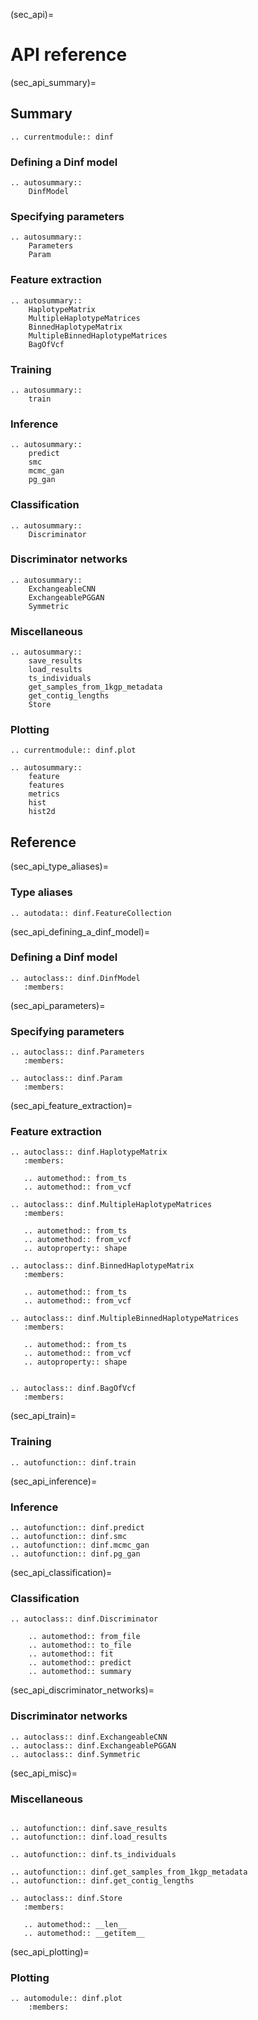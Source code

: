 (sec_api)=
# API reference

(sec_api_summary)=
## Summary

```{eval-rst}
.. currentmodule:: dinf
```

### Defining a Dinf model

```{eval-rst}
.. autosummary::
    DinfModel
```

### Specifying parameters

```{eval-rst}
.. autosummary::
    Parameters
    Param
```

### Feature extraction

```{eval-rst}
.. autosummary::
    HaplotypeMatrix
    MultipleHaplotypeMatrices
    BinnedHaplotypeMatrix
    MultipleBinnedHaplotypeMatrices
    BagOfVcf
```

### Training

```{eval-rst}
.. autosummary::
    train
```

### Inference

```{eval-rst}
.. autosummary::
    predict
    smc
    mcmc_gan
    pg_gan
```

### Classification

```{eval-rst}
.. autosummary::
    Discriminator
```

### Discriminator networks

```{eval-rst}
.. autosummary::
    ExchangeableCNN
    ExchangeablePGGAN
    Symmetric
```

### Miscellaneous

```{eval-rst}
.. autosummary::
    save_results
    load_results
    ts_individuals
    get_samples_from_1kgp_metadata
    get_contig_lengths
    Store
```

### Plotting

```{eval-rst}
.. currentmodule:: dinf.plot

.. autosummary::
    feature
    features
    metrics
    hist
    hist2d
```

## Reference

(sec_api_type_aliases)=
### Type aliases

```{eval-rst}
.. autodata:: dinf.FeatureCollection
```

(sec_api_defining_a_dinf_model)=
### Defining a Dinf model

```{eval-rst}
.. autoclass:: dinf.DinfModel
   :members:
```

(sec_api_parameters)=
### Specifying parameters

```{eval-rst}
.. autoclass:: dinf.Parameters
   :members:

.. autoclass:: dinf.Param
   :members:
```

(sec_api_feature_extraction)=
### Feature extraction

```{eval-rst}
.. autoclass:: dinf.HaplotypeMatrix
   :members:

   .. automethod:: from_ts
   .. automethod:: from_vcf

.. autoclass:: dinf.MultipleHaplotypeMatrices
   :members:

   .. automethod:: from_ts
   .. automethod:: from_vcf
   .. autoproperty:: shape

.. autoclass:: dinf.BinnedHaplotypeMatrix
   :members:

   .. automethod:: from_ts
   .. automethod:: from_vcf

.. autoclass:: dinf.MultipleBinnedHaplotypeMatrices
   :members:

   .. automethod:: from_ts
   .. automethod:: from_vcf
   .. autoproperty:: shape


.. autoclass:: dinf.BagOfVcf
   :members:
```

(sec_api_train)=
### Training

```{eval-rst}
.. autofunction:: dinf.train
```

(sec_api_inference)=
### Inference

```{eval-rst}
.. autofunction:: dinf.predict
.. autofunction:: dinf.smc
.. autofunction:: dinf.mcmc_gan
.. autofunction:: dinf.pg_gan
```

(sec_api_classification)=
### Classification

```{eval-rst}
.. autoclass:: dinf.Discriminator

    .. automethod:: from_file
    .. automethod:: to_file
    .. automethod:: fit
    .. automethod:: predict
    .. automethod:: summary
```

(sec_api_discriminator_networks)=
### Discriminator networks

```{eval-rst}
.. autoclass:: dinf.ExchangeableCNN
.. autoclass:: dinf.ExchangeablePGGAN
.. autoclass:: dinf.Symmetric
```

(sec_api_misc)=
### Miscellaneous

```{eval-rst}

.. autofunction:: dinf.save_results
.. autofunction:: dinf.load_results

.. autofunction:: dinf.ts_individuals

.. autofunction:: dinf.get_samples_from_1kgp_metadata
.. autofunction:: dinf.get_contig_lengths

.. autoclass:: dinf.Store
   :members:

   .. automethod:: __len__
   .. automethod:: __getitem__
```

(sec_api_plotting)=
### Plotting

```{eval-rst}
.. automodule:: dinf.plot
    :members:
```
